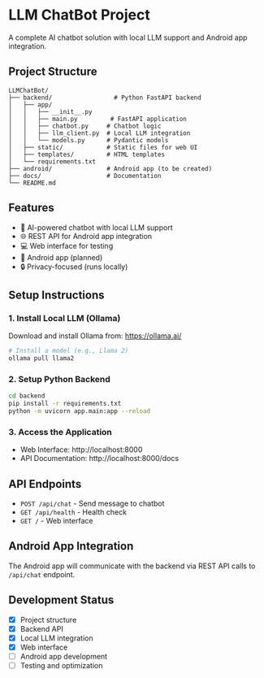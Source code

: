 # LLM ChatBot Project

A complete AI chatbot solution with local LLM support and Android app integration.

## Project Structure

```
LLMChatBot/
├── backend/                 # Python FastAPI backend
│   ├── app/
│   │   ├── __init__.py
│   │   ├── main.py         # FastAPI application
│   │   ├── chatbot.py     # Chatbot logic
│   │   ├── llm_client.py  # Local LLM integration
│   │   └── models.py      # Pydantic models
│   ├── static/            # Static files for web UI
│   ├── templates/         # HTML templates
│   └── requirements.txt
├── android/               # Android app (to be created)
├── docs/                  # Documentation
└── README.md
```

## Features

- 🤖 AI-powered chatbot with local LLM support
- 🌐 REST API for Android app integration
- 💻 Web interface for testing
- 📱 Android app (planned)
- 🔒 Privacy-focused (runs locally)

## Setup Instructions

### 1. Install Local LLM (Ollama)

Download and install Ollama from: https://ollama.ai/

```bash
# Install a model (e.g., Llama 2)
ollama pull llama2
```

### 2. Setup Python Backend

```bash
cd backend
pip install -r requirements.txt
python -m uvicorn app.main:app --reload
```

### 3. Access the Application

- Web Interface: http://localhost:8000
- API Documentation: http://localhost:8000/docs

## API Endpoints

- `POST /api/chat` - Send message to chatbot
- `GET /api/health` - Health check
- `GET /` - Web interface

## Android App Integration

The Android app will communicate with the backend via REST API calls to `/api/chat` endpoint.

## Development Status

- [x] Project structure
- [x] Backend API
- [x] Local LLM integration
- [x] Web interface
- [ ] Android app development
- [ ] Testing and optimization

